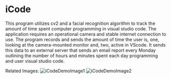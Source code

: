 # iCode
This program utilizes cv2 and a facial recognition algorithm to track the amount of time spent computer programming in visual studio code. The application requires an operational camera and stable internet connection to use. The program records and sends the amount of time the user is, one, looking at the camera-mounted monitor and, two, active in VScode. It sends this data to an external server that sends an email report every Monday outlining the number of hours and minutes spent each day programming and user visual studio code. 

Related Images:
![iCodeDemoImage1](https://github.com/JackB7145/iCode/assets/99556867/81d2e61b-d5f3-4e3a-8a0b-3bfa6aa7fbd5) ![iCodeDemoImage2](https://github.com/JackB7145/iCode/assets/99556867/e504f3a2-b234-4ef1-a186-4d3ed1f26a73)

